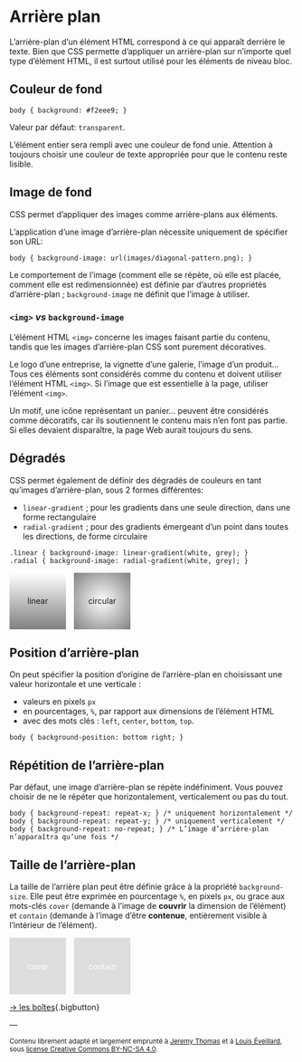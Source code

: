 # Arrière plan

L’arrière-plan d’un élément HTML correspond à ce qui apparaît derrière le texte. Bien que CSS permette d’appliquer un arrière-plan sur n’importe quel type d’élément HTML, il est surtout utilisé pour les éléments de niveau bloc.

## Couleur de fond

```
body { background: #f2eee9; }
```

Valeur par défaut: `transparent`.

L’élément entier sera rempli avec une couleur de fond unie. Attention à toujours choisir une couleur de texte appropriée pour que le contenu reste lisible.

## Image de fond

CSS permet d’appliquer des images comme arrière-plans aux éléments.

L’application d’une image d’arrière-plan nécessite uniquement de spécifier son URL:
```
body { background-image: url(images/diagonal-pattern.png); }
```
Le comportement de l’image (comment elle se répète, où elle est placée, comment elle est redimensionnée) est définie par d’autres propriétés d’arrière-plan ; `background-image` ne définit que l’image à utiliser.

### `<img>` *vs* `background-image`

L’élément HTML `<img>` concerne les images faisant partie du contenu, tandis que les images d’arrière-plan CSS sont purement décoratives.

Le logo d’une entreprise, la vignette d’une galerie, l’image d’un produit… Tous ces éléments sont considérés comme du contenu et doivent utiliser l’élément HTML `<img>`. Si l’image que est essentielle à la page, utiliser l’élément `<img>`.

Un motif, une icône représentant un panier… peuvent être considérés comme décoratifs, car ils soutiennent le contenu mais n’en font pas partie. Si elles devaient disparaître, la page Web aurait toujours du sens.


## Dégradés

CSS permet également de définir des dégradés de couleurs en tant qu’images d’arrière-plan, sous 2 formes différentes:

- `linear-gradient` ; pour les gradients dans une seule direction, dans une forme rectangulaire
- `radial-gradient` ; pour des gradients émergeant d’un point dans toutes les directions, de forme circulaire

```
.linear { background-image: linear-gradient(white, grey); }
.radial { background-image: radial-gradient(white, grey); }
```

<style>
.backgroundboxes { display:flex;}
.backgroundbox { display:inline-block; height:100px; width:100px; margin:0 1em 0 0; display:flex; justify-content:center; align-items:center}
.linear { background-image: linear-gradient(white, grey); }
.radial { background-image: radial-gradient(white, grey); }
.cover, .contain { background:#ddd url(sunset-r.jpg) no-repeat center; color:white; }
.cover { background-size:cover; }
.contain { background-size:contain; }
</style>

<div class="backgroundboxes">
    <div class="backgroundbox linear">linear</div>
    <div class="backgroundbox radial">circular</div>
</div>

## Position d’arrière-plan

On peut spécifier la position d’origine de l’arrière-plan en choisissant une valeur horizontale et une verticale :

- valeurs en pixels `px`
- en pourcentages, `%`, par rapport aux dimensions de l’élément HTML
- avec des mots clés : `left`, `center`, `bottom`, `top`.

```
body { background-position: bottom right; }
```

## Répétition de l’arrière-plan

Par défaut, une image d’arrière-plan se répète indéfiniment. Vous pouvez choisir de ne le répéter que horizontalement, verticalement ou pas du tout.
```
body { background-repeat: repeat-x; } /* uniquement horizontalement */
body { background-repeat: repeat-y; } /* uniquement verticalement */
body { background-repeat: no-repeat; } /* L’image d’arrière-plan n’apparaîtra qu’une fois */
```

## Taille de l’arrière-plan

La taille de l’arrière plan peut être définie grâce à la propriété `background-size`. Elle peut être exprimée en pourcentage `%`, en pixels `px`, ou grace aux mots-clés `cover` (demande à l’image de **couvrir** la dimension de l’élément) et `contain` (demande à l’image d’être **contenue**, entièrement visible à l’intérieur de l’élément).

<div class="backgroundboxes">
    <div class="backgroundbox cover">cover</div>
    <div class="backgroundbox contain">contain</div>
</div>



[→ les boîtes](../box/){.bigbutton}

—

<small>Contenu librement adapté et largement emprunté à [Jeremy Thomas](https://marksheet.io) et à [Louis Éveillard](http://pca.louiseveillard.com/),  sous [license Creative Commons BY-NC-SA 4.0](https://creativecommons.org/licenses/by-nc-sa/4.0/). </small>
